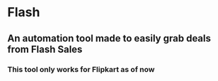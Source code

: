 # Flash
## An automation tool made to easily grab deals from **Flash Sales**

<h3> This tool only works for Flipkart as of now </h3>